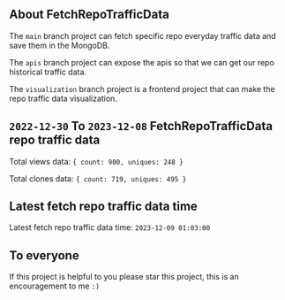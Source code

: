 ## About FetchRepoTrafficData

The `main` branch project can fetch specific repo everyday traffic data and save them in the MongoDB.

The `apis` branch project can expose the apis so that we can get our repo historical traffic data.

The `visualization` branch project is a frontend project that can make the repo traffic data visualization.

## `2022-12-30` To `2023-12-08` FetchRepoTrafficData repo traffic data

Total views data: `{ count: 900, uniques: 248 }`

Total clones data: `{ count: 719, uniques: 495 }`

## Latest fetch repo traffic data time

Latest fetch repo traffic data time: `2023-12-09 01:03:00`

## To everyone

If this project is helpful to you please star this project, this is an encouragement to me `:)`



